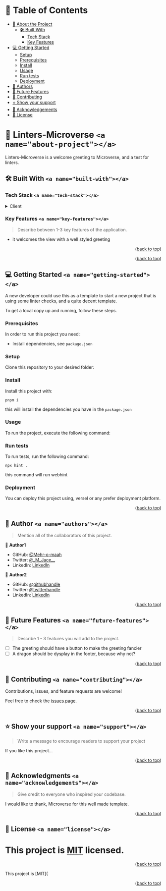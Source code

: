 <a name="readme-top"></a>

<!--
HOW TO USE:
This is an example of how you may give instructions on setting up your project locally.

Modify this file to match your project and remove sections that don't apply.

REQUIRED SECTIONS:
- Table of Contents
- About the Project
  - Built With
  - Live Demo
- Getting Started
- Authors
- Future Features
- Contributing
- Show your support
- Acknowledgements
- License

OPTIONAL SECTIONS:
- FAQ

After you're finished please remove all the comments and instructions!
-->

<div align="center">
  <!-- You are encouraged to replace this logo with your own! Otherwise you can also remove it. -->
 <!-- <img src="#" alt="logo" width="140"  height="auto" /> -->
  <br/>

</div>

<!-- TABLE OF CONTENTS -->

# 📗 Table of Contents

- [📖 About the Project](#about-project)
  - [🛠 Built With](#built-with)
    - [Tech Stack](#tech-stack)
    - [Key Features](#key-features)
- [💻 Getting Started](#getting-started)
  - [Setup](#setup)
  - [Prerequisites](#prerequisites)
  - [Install](#install)
  - [Usage](#usage)
  - [Run tests](#run-tests)
  - [Deployment](#deployment)
- [👥 Authors](#authors)
- [🔭 Future Features](#future-features)
- [🤝 Contributing](#contributing)
- [⭐️ Show your support](#support)
- [🙏 Acknowledgements](#acknowledgements)
- [📝 License](#license)

<!-- PROJECT DESCRIPTION -->

# 📖 Linters-Microverse `<a name="about-project"></a>`

Linters-Microverse is a welcome greeting to Microverse, and a test for linters.

## 🛠 Built With `<a name="built-with"></a>`

### Tech Stack `<a name="tech-stack"></a>`

<details>
  <summary>Client</summary>
  <ul>
    <li><a href="https://reactjs.org/">Plain html & css</a></li>
  </ul>
</details>

### Key Features `<a name="key-features"></a>`

> Describe between 1-3 key features of the application.

- it welcomes the view with a well styled greeting

<p align="right">(<a href="#readme-top">back to top</a>)</p>

<!-- LIVE DEMO -->

<p align="right">(<a href="#readme-top">back to top</a>)</p>

<!-- GETTING STARTED -->

## 💻 Getting Started `<a name="getting-started"></a>`

A new developer could use this as a template to start a new project that is using some linter checks, and a quite decent template.

To get a local copy up and running, follow these steps.

### Prerequisites

In order to run this project you need:

- Install dependencies, see `package.json`

<!--
Example command:

```sh
 gem install rails
```
 -->

### Setup

Clone this repository to your desired folder:

<!--
Example commands:

```sh
  cd my-folder
  git clone git@github.com:myaccount/my-project.git
```
--->

### Install

Install this project with:

`pnpm i`

this will install the dependencies you have in the `package.json`

<!--
Example command:

```sh
  cd my-project
  gem install
```
--->

### Usage

To run the project, execute the following command:

<!--
Example command:

```sh
  rails server
```
--->

### Run tests

To run tests, run the following command:

`npx hint .`

this command will run webhint

<!--
Example command:

```sh
  bin/rails test test/models/article_test.rb
```
--->

### Deployment

You can deploy this project using, versel or any prefer deployment platform.

<!--
Example:

```sh

```
 -->

<p align="right">(<a href="#readme-top">back to top</a>)</p>

<!-- AUTHORS -->

## 👥 Author `<a name="authors"></a>`

> Mention all of the collaborators of this project.

👤 **Author1**

- GitHub: [@Mehr-o-maah](https://github.com/Mehr-o-maah)
- Twitter: [@\_M_Jace\_\_](https://twitter.com/_M_Jace__)
- LinkedIn: [LinkedIn](https://linkedin.com/in/linkedinhandle)

👤 **Author2**

- GitHub: [@githubhandle](https://github.com/githubhandle)
- Twitter: [@twitterhandle](https://twitter.com/twitterhandle)
- LinkedIn: [LinkedIn](https://www.linkedin.com/in/jeison-albeiro-martinez-barreto-b93162a4/)

<p align="right">(<a href="#readme-top">back to top</a>)</p>

<!-- FUTURE FEATURES -->

## 🔭 Future Features `<a name="future-features"></a>`

> Describe 1 - 3 features you will add to the project.

- [ ] The greeting should have a button to make the greeting fancier
- [ ] A dragon should be dysplay in the footer, because why not?

<p align="right">(<a href="#readme-top">back to top</a>)</p>

<!-- CONTRIBUTING -->

## 🤝 Contributing `<a name="contributing"></a>`

Contributions, issues, and feature requests are welcome!

Feel free to check the [issues page](../../issues/).

<p align="right">(<a href="#readme-top">back to top</a>)</p>

<!-- SUPPORT -->

## ⭐️ Show your support `<a name="support"></a>`

> Write a message to encourage readers to support your project

If you like this project...

<p align="right">(<a href="#readme-top">back to top</a>)</p>

<!-- ACKNOWLEDGEMENTS -->

## 🙏 Acknowledgments `<a name="acknowledgements"></a>`

> Give credit to everyone who inspired your codebase.

I would like to thank, Microverse for this well made template.

<p align="right">(<a href="#readme-top">back to top</a>)</p>

<!-- FAQ (optional) -->

<!-- LICENSE -->

## 📝 License `<a name="license"></a>`

# This project is [MIT](https://github.com/Mehr-o-maah/linters-Microverse/blob/main/MIT.md) licensed.

<p align="right">(<a href="#readme-top">back to top</a>)</p>
This project is [MIT](

<p align="right">(<a href="#readme-top">back to top</a>)</p>

